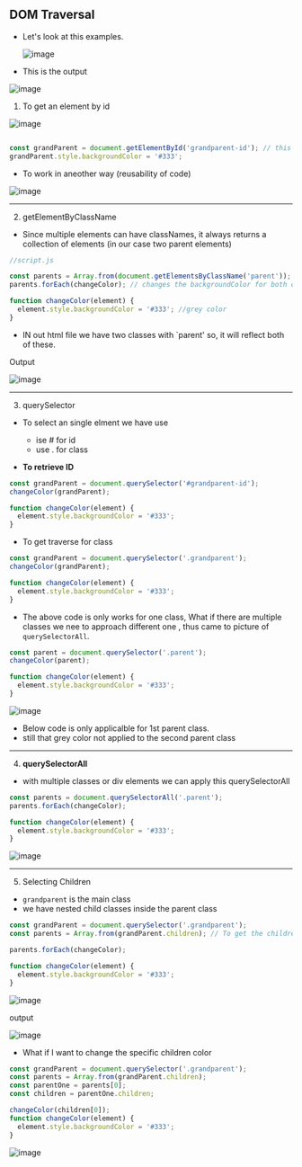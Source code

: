 ## DOM Traversal

- Let's look at this examples.

  ![image](https://github.com/venkatdas/Interview_prep/assets/43024084/c8feeb13-7e70-44d9-b38b-48d9dc60e46f)

- This is the output

![image](https://github.com/venkatdas/Interview_prep/assets/43024084/a9216ff7-0441-4a86-bb42-bfc3ca81c5cc)


1) To get an element by id


![image](https://github.com/venkatdas/Interview_prep/assets/43024084/48e2701c-32cd-4a6f-aad8-bc8a90301b7d)

```js

const grandParent = document.getElementById('grandparent-id'); // this should match the id attribute provided in .html file
grandParent.style.backgroundColor = '#333';
```


- To work in aneother way (reusability of code)

![image](https://github.com/venkatdas/Interview_prep/assets/43024084/6b038b19-32c5-4cd6-b7bb-fb620bcb7553)


________________________________________
2) getElementByClassName

- Since multiple elements can have classNames, it always returns a collection of elements (in our case two parent elements)


```js
//script.js

const parents = Array.from(document.getElementsByClassName('parent'));
parents.forEach(changeColor); // changes the backgroundColor for both of the parent classes

function changeColor(element) {
  element.style.backgroundColor = '#333'; //grey color
}
```

- IN out html file we have two classes with `parent' so, it will reflect both of these.


Output

![image](https://github.com/venkatdas/Interview_prep/assets/43024084/e7e5b671-437b-4e3c-a24c-58bc26b81e74)


_________________________________

3) querySelector

- To select an single elment we have use
  - ise # for id
  - use . for class


- **To retrieve ID**

```js
const grandParent = document.querySelector('#grandparent-id');
changeColor(grandParent);

function changeColor(element) {
  element.style.backgroundColor = '#333';
}
```

- To get traverse for class

```js
const grandParent = document.querySelector('.grandparent');
changeColor(grandParent);

function changeColor(element) {
  element.style.backgroundColor = '#333';
}
```

- The above code is only works for one class, What if there are multiple classes we nee to approach different one , thus came to picture of `querySelectorAll`.


```js
const parent = document.querySelector('.parent');
changeColor(parent);

function changeColor(element) {
  element.style.backgroundColor = '#333';
}
```

 ![image](https://github.com/venkatdas/Interview_prep/assets/43024084/966ac71e-fc3e-4a21-8a20-ab628d1273f7)

- Below code is only applicalble for 1st parent class.
- still that grey color not applied to the second parent class

___________________________

4) **querySelectorAll**


- with multiple classes or div elements we can apply this querySelectorAll


```js
const parents = document.querySelectorAll('.parent');
parents.forEach(changeColor);

function changeColor(element) {
  element.style.backgroundColor = '#333';
}
```


![image](https://github.com/venkatdas/Interview_prep/assets/43024084/f1ec6b6c-f195-4b44-8f15-94de359402fd)


_____________________________________

5) Selecting Children


- `grandparent` is the main class
- we have nested child classes inside the parent class

```js
const grandParent = document.querySelector('.grandparent');
const parents = Array.from(grandParent.children); // To get the children classes

parents.forEach(changeColor);

function changeColor(element) {
  element.style.backgroundColor = '#333';
}
```


![image](https://github.com/venkatdas/Interview_prep/assets/43024084/368af5ed-4b13-4053-ad82-0bb7eae8501a)

output

![image](https://github.com/venkatdas/Interview_prep/assets/43024084/9cfe77dc-2371-4a0e-a151-9bd0c08b5f84)


- What if I want to change the specific children color

```js
const grandParent = document.querySelector('.grandparent');
const parents = Array.from(grandParent.children);
const parentOne = parents[0];
const children = parentOne.children;

changeColor(children[0]);
function changeColor(element) {
  element.style.backgroundColor = '#333';
}
```



![image](https://github.com/venkatdas/Interview_prep/assets/43024084/44082bcb-aa01-4284-ae16-72954eb89804)








